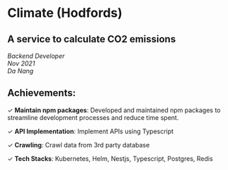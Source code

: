 # Climate (Hodfords)

<!-- date: 26 Mar, 2024 -->
<!-- description: A service to calculate CO2 emissions -->
<!-- status: completed -->
<!-- team_size: 9 -->

## A service to calculate CO2 emissions <br/>
*Backend Developer* <br/>
*Nov 2021* <br/>
*Da Nang* <br/>

## Achievements:

✓ **Maintain npm packages**: Developed and maintained npm packages to streamline development processes and reduce time spent.

✓ **API Implementation**: Implement APIs using Typescript

✓ **Crawling**: Crawl data from 3rd party database

✓ **Tech Stacks**: Kubernetes, Helm, Nestjs, Typescript, Postgres, Redis
